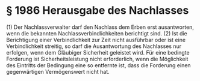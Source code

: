 # § 1986 Herausgabe des Nachlasses
(1) Der Nachlassverwalter darf den Nachlass dem Erben erst ausantworten, wenn die bekannten Nachlassverbindlichkeiten berichtigt sind.
(2) Ist die Berichtigung einer Verbindlichkeit zur Zeit nicht ausführbar oder ist eine Verbindlichkeit streitig, so darf die Ausantwortung des Nachlasses nur erfolgen, wenn dem Gläubiger Sicherheit geleistet wird. Für eine bedingte Forderung ist Sicherheitsleistung nicht erforderlich, wenn die Möglichkeit des Eintritts der Bedingung eine so entfernte ist, dass die Forderung einen gegenwärtigen Vermögenswert nicht hat.